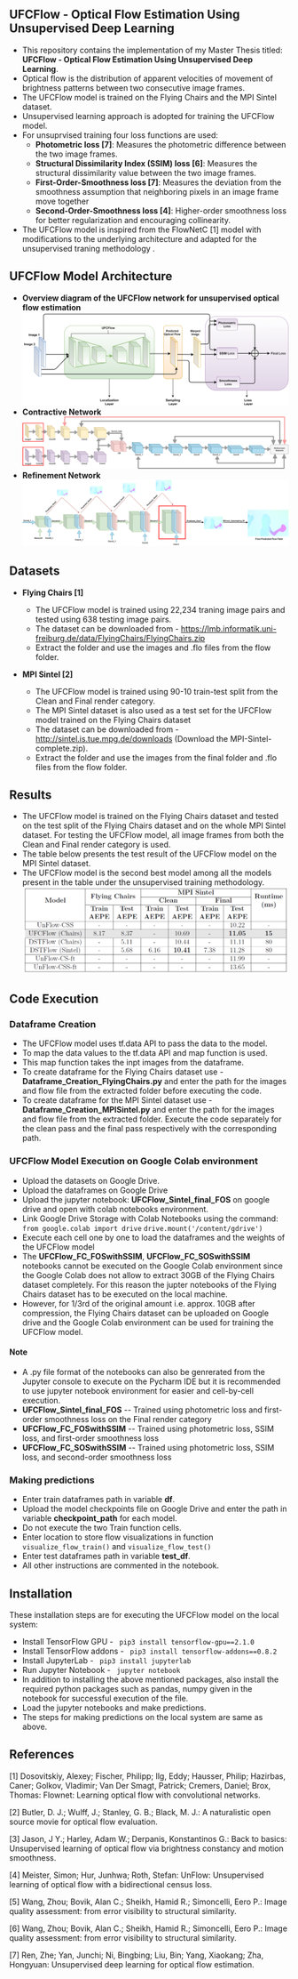 

## UFCFlow - Optical Flow Estimation Using Unsupervised Deep Learning

 - This repository contains the implementation of my Master Thesis titled: **UFCFlow - Optical Flow Estimation Using Unsupervised Deep Learning**.
 - Optical flow is the distribution of apparent velocities of movement of brightness patterns between two consecutive image frames.
 - The UFCFlow model is trained on the Flying Chairs and the MPI Sintel dataset.
 - Unsupervised learning approach is adopted for training the UFCFlow model.
 - For unsuprvised training four loss functions are used:
	 - **Photometric loss [7]**: Measures the photometric difference between the two image frames.
	 - **Structural Dissimilarity Index (SSIM) loss [6]**: Measures the structural dissimilarity value between the two image frames.
	 - **First-Order-Smoothness loss [7]**:  Measures the deviation from the smoothness assumption that neighboring pixels in an image frame move together
	 - **Second-Order-Smoothness loss [4]**: Higher-order smoothness loss for better regularization and encouraging collinearity. 
 - The UFCFlow model is inspired from the FlowNetC [1] model with modifications to the underlying architecture and adapted for the unsupervised traning methodology .
 
## UFCFlow Model Architecture
- **Overview diagram of the UFCFlow network for unsupervised optical flow estimation**
![enter image description here](https://github.com/aayushb-95/Master-Thesis-UFCFlow/blob/main/UFCFlow%20Architecture/UFCFlow.png)
 - **Contractive Network**
 ![enter image description here](https://github.com/aayushb-95/Master-Thesis-UFCFlow/blob/main/UFCFlow%20Architecture/UFCFlow-Contractive.png)
 - **Refinement Network**
![enter image description here](https://github.com/aayushb-95/Master-Thesis-UFCFlow/blob/main/UFCFlow%20Architecture/UFCFlow-Refinement.png)

## Datasets
- **Flying Chairs [1]**
  - The UFCFlow model is trained using 22,234 traning image pairs and tested using 638 testing image pairs.
  - The dataset can be downloaded from - https://lmb.informatik.uni-freiburg.de/data/FlyingChairs/FlyingChairs.zip
  - Extract the folder and use the images and .flo files from the flow folder.

- **MPI Sintel [2]**
  - The UFCFlow model is trained using 90-10 train-test split from the Clean and Final render category.
  - The MPI Sintel dataset is also used as a test set for the UFCFlow model trained on the Flying Chairs dataset
  - The dataset can be downloaded from - http://sintel.is.tue.mpg.de/downloads (Download the MPI-Sintel-complete.zip).
  - Extract the folder and use the images from the final folder and .flo files from the flow folder.


## Results
- The UFCFlow model is trained on the Flying Chairs dataset and tested on the test split of the Flying Chairs dataset and on the whole MPI Sintel dataset. For testing the UFCFlow model, all image frames from both the Clean and Final render category is used.
- The table below presents the test result of the UFCFlow model on the MPI Sintel dataset.
- The UFCFlow model is the second best model among all the models present in the table under the unsupervised training methodology. 
![Test accuracy of the UFCFlow model on the Flying Chairs and the MPI Sintel dataset](https://github.com/aayushb-95/Master-Thesis-UFCFlow/blob/main/UFCFlow%20Results/Result-Table.PNG)
 
## Code Execution

### Dataframe Creation
- The UFCFlow model uses tf.data API to pass the data to the model. 
- To map the data values to the tf.data API and map function is used.
- This map function takes the inpt images from the dataframe.
- To create dataframe for the Flying Chairs dataset use - **Dataframe_Creation_FlyingChairs.py** and enter the path for the images and flow file from the extracted folder before executing the code.
-  To create dataframe for the MPI Sintel dataset use - **Dataframe_Creation_MPISintel.py** and enter the path for the images and flow file from the extracted folder. Execute the code separately for the clean pass and the final pass respectively with the corresponding path.



### UFCFlow Model Execution on Google Colab environment
- Upload the datasets on Google Drive.
- Upload the dataframes on Google Drive
- Upload the jupyter notebook: **UFCFlow_Sintel_final_FOS**  on google drive and open with colab notebooks environment.
- Link Google Drive Storage with Colab Notebooks using the command:  
``` from google.colab import drive ```
``` drive.mount('/content/gdrive') ```
 - Execute each cell one by one to load the dataframes and the weights of the UFCFlow model
 - The **UFCFlow_FC_FOSwithSSIM**, **UFCFlow_FC_SOSwithSSIM** notebooks cannot be executed on the Google Colab environment since the Google Colab does not allow to extract 30GB of the Flying Chairs dataset completely. For this reason the jupter notebooks of the Flying Chairs dataset has to be executed on the local machine. 
 - However, for 1/3rd of the original amount i.e. approx. 10GB after compression, the Flying Chairs dataset can be uploaded on Google drive and the Google Colab environment can be used for training the UFCFlow model.

#### Note
- A .py file format of the notebooks can also be genrerated from the Jupyter console to execute on the Pycharm IDE but it is recommended to use jupyter notebook environment for easier and cell-by-cell execution.
- **UFCFlow_Sintel_final_FOS** -- Trained using photometric loss and first-order smoothness loss on the Final render category
- **UFCFlow_FC_FOSwithSSIM** -- Trained using photometric loss, SSIM loss, and first-order smoothness loss
- **UFCFlow_FC_SOSwithSSIM** -- Trained using photometric loss, SSIM loss, and second-order smoothness loss

### Making predictions
- Enter train dataframes path in variable **df**.
-  Upload the model checkpoints file on Google Drive and enter the path in variable **checkpoint_path** for each model.
-  Do not execute the two Train function cells.
-  Enter location to store flow visualizations in function ``` visualize_flow_train() ``` and ``` visualize_flow_test() ```
-  Enter test dataframes path in variable **test_df**.
-  All other instructions are commented in the notebook.

## Installation
These installation steps are for executing the UFCFlow model on the local system:
- Install TensorFlow GPU - ``` pip3 install tensorflow-gpu==2.1.0```
- Install TensorFlow addons - ``` pip3 install tensorflow-addons==0.8.2```
- Install JupyterLab - ``` pip3 install jupyterlab```
- Run Jupyter Notebook - ``` jupyter notebook```
- In addition to installing the above mentioned packages, also install the required python packages such as pandas, numpy given in the notebook for successful execution of the file.
- Load the jupyter notebooks and make predictions.
- The steps for making predictions on the local system are same as above.


## References

<a id="1">[1]</a> Dosovitskiy, Alexey; Fischer, Philipp; Ilg, Eddy; Hausser, Philip; Hazirbas, Caner; Golkov, Vladimir; Van Der Smagt, Patrick; Cremers, Daniel; Brox, Thomas: Flownet: Learning optical flow with convolutional networks.

<a id="1">[2]</a> Butler, D. J.; Wulff, J.; Stanley, G. B.; Black, M. J.: A naturalistic
open source movie for optical flow evaluation.

<a id="1">[3]</a> Jason, J Y.; Harley, Adam W.; Derpanis, Konstantinos G.: Back to basics: Unsupervised learning of optical flow via brightness constancy and motion
smoothness.

<a id="1">[4]</a> Meister, Simon; Hur, Junhwa; Roth, Stefan: UnFlow: Unsupervised learning of optical flow with a bidirectional census loss.

<a id="1">[5]</a> Wang, Zhou; Bovik, Alan C.; Sheikh, Hamid R.; Simoncelli, Eero P.:
Image quality assessment: from error visibility to structural similarity.

<a id="1">[6]</a> Wang, Zhou; Bovik, Alan C.; Sheikh, Hamid R.; Simoncelli, Eero P.:
Image quality assessment: from error visibility to structural similarity.

<a id="1">[7]</a> Ren, Zhe; Yan, Junchi; Ni, Bingbing; Liu, Bin; Yang, Xiaokang; Zha,
Hongyuan: Unsupervised deep learning for optical flow estimation.